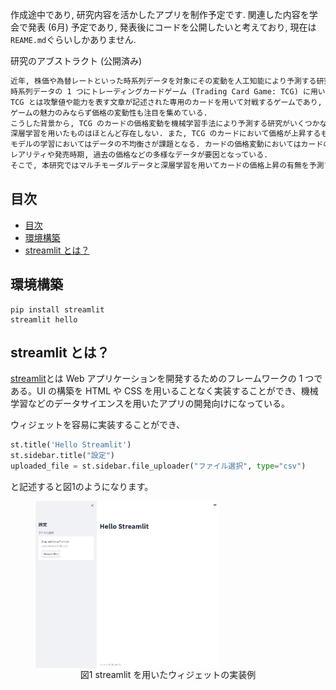 作成途中であり, 研究内容を活かしたアプリを制作予定です.
関連した内容を学会で発表 (6月) 予定であり, 発表後にコードを公開したいと考えており,
現在は <code>REAME.md</code>ぐらいしかありません.

研究のアブストラクト (公開済み)

```txt
近年, 株価や為替レートといった時系列データを対象にその変動を人工知能により予測する研究が盛んになされている.
時系列データの 1 つにトレーディングカードゲーム (Trading Card Game: TCG) に用いられるカードの価格がある.
TCG とは攻撃値や能力を表す文章が記述された専用のカードを用いて対戦するゲームであり,
ゲームの魅力のみならず価格の変動性も注目を集めている.
こうした背景から, TCG のカードの価格変動を機械学習手法により予測する研究がいくつかなされているが,
深層学習を用いたものはほとんど存在しない. また, TCG のカードにおいて価格が上昇するものは少数であり,
モデルの学習においてはデータの不均衡さが課題となる. カードの価格変動においてはカードの能力を表す数値やテキストのデータに加えて,
レアリティや発売時期, 過去の価格などの多様なデータが要因となっている.
そこで, 本研究ではマルチモーダルデータと深層学習を用いてカードの価格上昇の有無を予測するモデルを提案し, その有効性を示す.
```

## 目次
- [目次](#目次)
- [環境構築](#環境構築)
- [streamlit とは？](#streamlit-とは)
## 環境構築

```
pip install streamlit
streamlit hello
```
<a id="env"></a>
## streamlit とは？

<a href="https://streamlit.io/">streamlit</a>とは Web アプリケーションを開発するためのフレームワークの 1 つである。UI の構築を HTML や CSS を用いることなく実装することができ、機械学習などのデータサイエンスを用いたアプリの開発向けになっている。

ウィジェットを容易に実装することができ、

```Python
st.title('Hello Streamlit')
st.sidebar.title("設定")
uploaded_file = st.sidebar.file_uploader("ファイル選択", type="csv")
```

と記述すると図1のようになります。
<div align="center">
<figure style="text-align:center;">
<img src="./img/ex_streamlit_widget.png" style="height:200pt; display:block">
<figcaption style="display:block">
図1 streamlit を用いたウィジェットの実装例
</figcaption>
</figure>
</div>

